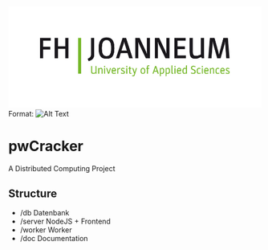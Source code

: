 ![FH Joanneum Logo Logo](/doc/FHJ_Logo_Computer_60mm_rgb-01.jpg)
Format: ![Alt Text](url)
# pwCracker
A Distributed Computing Project
## Structure
* /db Datenbank
* /server NodeJS + Frontend
* /worker Worker
* /doc Documentation

